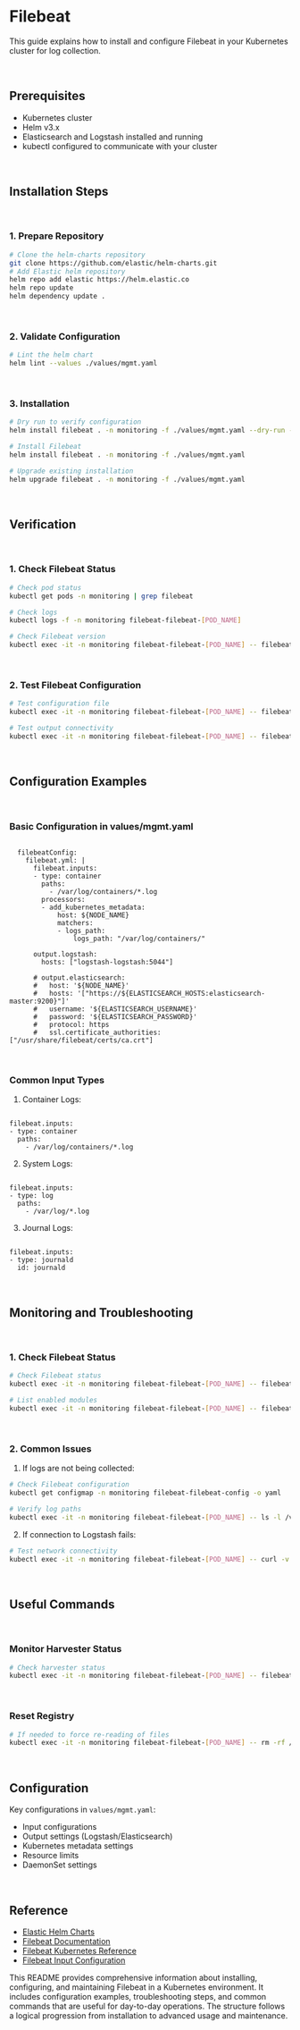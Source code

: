 # Filebeat

This guide explains how to install and configure Filebeat in your Kubernetes cluster for log collection.

<br/>

## Prerequisites

- Kubernetes cluster
- Helm v3.x
- Elasticsearch and Logstash installed and running
- kubectl configured to communicate with your cluster

<br/>

## Installation Steps

<br/>

### 1. Prepare Repository

```bash
# Clone the helm-charts repository
git clone https://github.com/elastic/helm-charts.git
# Add Elastic helm repository
helm repo add elastic https://helm.elastic.co
helm repo update
helm dependency update .
```

<br/>

### 2. Validate Configuration

```bash
# Lint the helm chart
helm lint --values ./values/mgmt.yaml
```

<br/>

### 3. Installation

```bash
# Dry run to verify configuration
helm install filebeat . -n monitoring -f ./values/mgmt.yaml --dry-run --debug >> dry-run-result

# Install Filebeat
helm install filebeat . -n monitoring -f ./values/mgmt.yaml

# Upgrade existing installation
helm upgrade filebeat . -n monitoring -f ./values/mgmt.yaml
```

<br/>

## Verification

<br/>

### 1. Check Filebeat Status

```bash
# Check pod status
kubectl get pods -n monitoring | grep filebeat

# Check logs
kubectl logs -f -n monitoring filebeat-filebeat-[POD_NAME]

# Check Filebeat version
kubectl exec -it -n monitoring filebeat-filebeat-[POD_NAME] -- filebeat version
```

<br/>

### 2. Test Filebeat Configuration

```bash
# Test configuration file
kubectl exec -it -n monitoring filebeat-filebeat-[POD_NAME] -- filebeat test config

# Test output connectivity
kubectl exec -it -n monitoring filebeat-filebeat-[POD_NAME] -- filebeat test output
```

<br/>

## Configuration Examples

<br/>

### Basic Configuration in values/mgmt.yaml

```

  filebeatConfig:
    filebeat.yml: |
      filebeat.inputs:
      - type: container
        paths:
          - /var/log/containers/*.log
        processors:
        - add_kubernetes_metadata:
            host: ${NODE_NAME}
            matchers:
            - logs_path:
                logs_path: "/var/log/containers/"

      output.logstash:
        hosts: ["logstash-logstash:5044"]

      # output.elasticsearch:
      #   host: '${NODE_NAME}'
      #   hosts: '["https://${ELASTICSEARCH_HOSTS:elasticsearch-master:9200}"]'
      #   username: '${ELASTICSEARCH_USERNAME}'
      #   password: '${ELASTICSEARCH_PASSWORD}'
      #   protocol: https
      #   ssl.certificate_authorities: ["/usr/share/filebeat/certs/ca.crt"]
```

<br/>

### Common Input Types

1. Container Logs:
```

filebeat.inputs:
- type: container
  paths:
    - /var/log/containers/*.log
```

2. System Logs:
```

filebeat.inputs:
- type: log
  paths:
    - /var/log/*.log
```

3. Journal Logs:
```

filebeat.inputs:
- type: journald
  id: journald
```

<br/>

## Monitoring and Troubleshooting

<br/>

### 1. Check Filebeat Status

```bash
# Check Filebeat status
kubectl exec -it -n monitoring filebeat-filebeat-[POD_NAME] -- filebeat status

# List enabled modules
kubectl exec -it -n monitoring filebeat-filebeat-[POD_NAME] -- filebeat modules list
```

<br/>

### 2. Common Issues

1. If logs are not being collected:

```bash
# Check Filebeat configuration
kubectl get configmap -n monitoring filebeat-filebeat-config -o yaml

# Verify log paths
kubectl exec -it -n monitoring filebeat-filebeat-[POD_NAME] -- ls -l /var/log/containers/
```

2. If connection to Logstash fails:

```bash
# Test network connectivity
kubectl exec -it -n monitoring filebeat-filebeat-[POD_NAME] -- curl -v telnet://logstash-logstash:5044
```

<br/>

## Useful Commands

<br/>

### Monitor Harvester Status

```bash
# Check harvester status
kubectl exec -it -n monitoring filebeat-filebeat-[POD_NAME] -- filebeat harvester status
```

<br/>

### Reset Registry

```bash
# If needed to force re-reading of files
kubectl exec -it -n monitoring filebeat-filebeat-[POD_NAME] -- rm -rf /var/lib/filebeat/registry
```

<br/>

## Configuration

Key configurations in `values/mgmt.yaml`:

- Input configurations
- Output settings (Logstash/Elasticsearch)
- Kubernetes metadata settings
- Resource limits
- DaemonSet settings

<br/>

## Reference

- [Elastic Helm Charts](https://github.com/elastic/helm-charts)
- [Filebeat Documentation](https://www.elastic.co/guide/en/beats/filebeat/current/index.html)
- [Filebeat Kubernetes Reference](https://www.elastic.co/guide/en/beats/filebeat/current/running-on-kubernetes.html)
- [Filebeat Input Configuration](https://www.elastic.co/guide/en/beats/filebeat/current/configuration-filebeat-options.html)



This README provides comprehensive information about installing, configuring, and maintaining Filebeat in a Kubernetes environment. It includes configuration examples, troubleshooting steps, and common commands that are useful for day-to-day operations. The structure follows a logical progression from installation to advanced usage and maintenance.